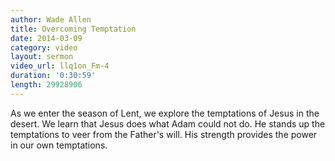 ```yaml
---
author: Wade Allen
title: Overcoming Temptation
date: 2014-03-09
category: video
layout: sermon
video_url: llq1on_Fm-4
duration: '0:30:59'
length: 29928906
---
```


As we enter the season of Lent, we explore the temptations of Jesus in the desert. We learn that Jesus does what Adam could not do. He stands up the temptations to veer from the Father's will. His strength provides the power in our own temptations.
